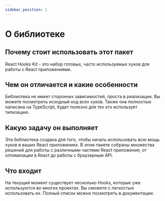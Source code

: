 ```yaml
---
sidebar_position: 1
---
```


# О библиотеке

## Почему стоит использовать этот пакет

React Hooks Kit - это набор готовых, часто используемых хуков для работы с React приложениями.

## Чем он отличается и какие особенности

Библиотека не имеет сторонних зависимостей, проста в реализации. Вы можете посмотреть исходный код всех хуков. Также она полностью написана на TypeScript, будет полезно для тех кто использует типизацию.


## Какую задачу он выполняет

Эта библиотека создана для того, чтобы начать использовать всю мощь хуков в ваших React приложениях. В этом пакете собраны множества решений для работы с различными частями React приложения, от оптимизации в React до работы с браузерным API.

## Что входит

На текущий момент существует несколько Hooks, которые уже используются во многих проектах. Вы сможете с легкостью использовать их. Полный список можно посмотреть в документации.
